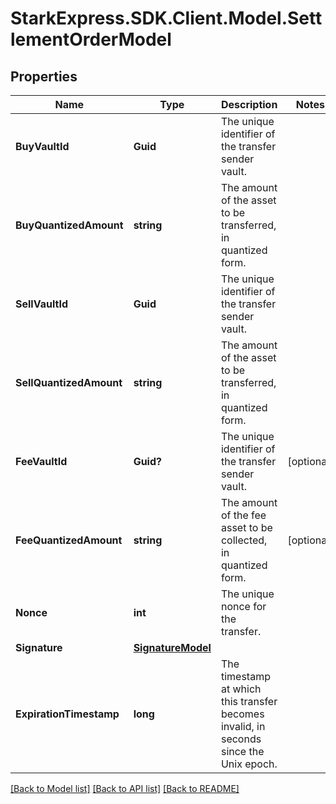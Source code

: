 # StarkExpress.SDK.Client.Model.SettlementOrderModel

## Properties

Name | Type | Description | Notes
------------ | ------------- | ------------- | -------------
**BuyVaultId** | **Guid** | The unique identifier of the transfer sender vault. | 
**BuyQuantizedAmount** | **string** | The amount of the asset to be transferred, in quantized form. | 
**SellVaultId** | **Guid** | The unique identifier of the transfer sender vault. | 
**SellQuantizedAmount** | **string** | The amount of the asset to be transferred, in quantized form. | 
**FeeVaultId** | **Guid?** | The unique identifier of the transfer sender vault. | [optional] 
**FeeQuantizedAmount** | **string** | The amount of the fee asset to be collected, in quantized form. | [optional] 
**Nonce** | **int** | The unique nonce for the transfer. | 
**Signature** | [**SignatureModel**](SignatureModel.md) |  | 
**ExpirationTimestamp** | **long** | The timestamp at which this transfer becomes invalid, in seconds since the Unix epoch. | 

[[Back to Model list]](../README.md#documentation-for-models) [[Back to API list]](../README.md#documentation-for-api-endpoints) [[Back to README]](../README.md)

